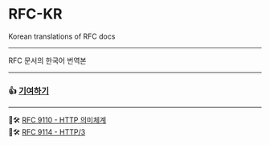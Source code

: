 # RFC-KR
Korean translations of RFC docs
<hr>
RFC 문서의 한국어 번역본
<hr>

### 👍 [기여하기](https://github.com/lifthus/RFC-KR/blob/main/CONTRIBUTING.md)

<hr>

🚧🛠️ [RFC 9110 - HTTP 의미체계](https://github.com/lifthus/RFC-KR/blob/main/rfc9110-http-semantics/rfc9110kr.md)<br>
🚧🛠️ [RFC 9114 - HTTP/3](https://github.com/lifthus/RFC-KR/blob/main/rfc9114-http3/rfc9114kr.md)<br>
